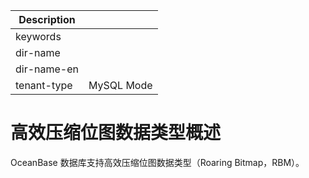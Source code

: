 | Description   |                 |
|---------------|-----------------|
| keywords      |                 |
| dir-name      |                 |
| dir-name-en   |                 |
| tenant-type   | MySQL Mode      |

# 高效压缩位图数据类型概述

OceanBase 数据库支持高效压缩位图数据类型（Roaring Bitmap，RBM）。

